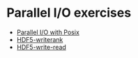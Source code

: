 # Parallel I/O exercises

- [Parallel I/O with Posix](posix)
- [HDF5-writerank](hdf5-writerank)
- [HDF5-write-read](hdf5-writeread)

